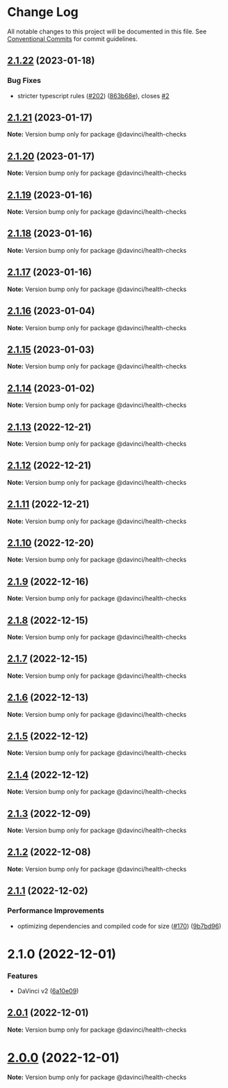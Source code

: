 # Change Log

All notable changes to this project will be documented in this file.
See [Conventional Commits](https://conventionalcommits.org) for commit guidelines.

## [2.1.22](https://github.com/HPInc/davinci/compare/@davinci/health-checks@2.1.21...@davinci/health-checks@2.1.22) (2023-01-18)


### Bug Fixes

* stricter typescript rules ([#202](https://github.com/HPInc/davinci/issues/202)) ([863b68e](https://github.com/HPInc/davinci/commit/863b68e9702aecc6e5fd2b1e488d961a911c5478)), closes [#2](https://github.com/HPInc/davinci/issues/2)





## [2.1.21](https://github.com/HPInc/davinci/compare/@davinci/health-checks@2.1.20...@davinci/health-checks@2.1.21) (2023-01-17)

**Note:** Version bump only for package @davinci/health-checks





## [2.1.20](https://github.com/HPInc/davinci/compare/@davinci/health-checks@2.1.19...@davinci/health-checks@2.1.20) (2023-01-17)

**Note:** Version bump only for package @davinci/health-checks





## [2.1.19](https://github.com/HPInc/davinci/compare/@davinci/health-checks@2.1.18...@davinci/health-checks@2.1.19) (2023-01-16)

**Note:** Version bump only for package @davinci/health-checks





## [2.1.18](https://github.com/HPInc/davinci/compare/@davinci/health-checks@2.1.17...@davinci/health-checks@2.1.18) (2023-01-16)

**Note:** Version bump only for package @davinci/health-checks





## [2.1.17](https://github.com/HPInc/davinci/compare/@davinci/health-checks@2.1.16...@davinci/health-checks@2.1.17) (2023-01-16)

**Note:** Version bump only for package @davinci/health-checks





## [2.1.16](https://github.com/HPInc/davinci/compare/@davinci/health-checks@2.1.15...@davinci/health-checks@2.1.16) (2023-01-04)

**Note:** Version bump only for package @davinci/health-checks





## [2.1.15](https://github.com/HPInc/davinci/compare/@davinci/health-checks@2.1.14...@davinci/health-checks@2.1.15) (2023-01-03)

**Note:** Version bump only for package @davinci/health-checks





## [2.1.14](https://github.com/HPInc/davinci/compare/@davinci/health-checks@2.1.13...@davinci/health-checks@2.1.14) (2023-01-02)

**Note:** Version bump only for package @davinci/health-checks





## [2.1.13](https://github.com/HPInc/davinci/compare/@davinci/health-checks@2.1.12...@davinci/health-checks@2.1.13) (2022-12-21)

**Note:** Version bump only for package @davinci/health-checks





## [2.1.12](https://github.com/HPInc/davinci/compare/@davinci/health-checks@2.1.11...@davinci/health-checks@2.1.12) (2022-12-21)

**Note:** Version bump only for package @davinci/health-checks





## [2.1.11](https://github.com/HPInc/davinci/compare/@davinci/health-checks@2.1.10...@davinci/health-checks@2.1.11) (2022-12-21)

**Note:** Version bump only for package @davinci/health-checks





## [2.1.10](https://github.com/HPInc/davinci/compare/@davinci/health-checks@2.1.9...@davinci/health-checks@2.1.10) (2022-12-20)

**Note:** Version bump only for package @davinci/health-checks





## [2.1.9](https://github.com/HPInc/davinci/compare/@davinci/health-checks@2.1.8...@davinci/health-checks@2.1.9) (2022-12-16)

**Note:** Version bump only for package @davinci/health-checks





## [2.1.8](https://github.com/HPInc/davinci/compare/@davinci/health-checks@2.1.7...@davinci/health-checks@2.1.8) (2022-12-15)

**Note:** Version bump only for package @davinci/health-checks





## [2.1.7](https://github.com/HPInc/davinci/compare/@davinci/health-checks@2.1.6...@davinci/health-checks@2.1.7) (2022-12-15)

**Note:** Version bump only for package @davinci/health-checks





## [2.1.6](https://github.com/HPInc/davinci/compare/@davinci/health-checks@2.1.5...@davinci/health-checks@2.1.6) (2022-12-13)

**Note:** Version bump only for package @davinci/health-checks





## [2.1.5](https://github.com/HPInc/davinci/compare/@davinci/health-checks@2.1.4...@davinci/health-checks@2.1.5) (2022-12-12)

**Note:** Version bump only for package @davinci/health-checks





## [2.1.4](https://github.com/HPInc/davinci/compare/@davinci/health-checks@2.1.3...@davinci/health-checks@2.1.4) (2022-12-12)

**Note:** Version bump only for package @davinci/health-checks





## [2.1.3](https://github.com/HPInc/davinci/compare/@davinci/health-checks@2.1.2...@davinci/health-checks@2.1.3) (2022-12-09)

**Note:** Version bump only for package @davinci/health-checks





## [2.1.2](https://github.com/HPInc/davinci/compare/@davinci/health-checks@2.1.1...@davinci/health-checks@2.1.2) (2022-12-08)

**Note:** Version bump only for package @davinci/health-checks





## [2.1.1](https://github.com/HPInc/davinci/compare/@davinci/health-checks@2.1.0...@davinci/health-checks@2.1.1) (2022-12-02)


### Performance Improvements

* optimizing dependencies and compiled code for size ([#170](https://github.com/HPInc/davinci/issues/170)) ([9b7bd96](https://github.com/HPInc/davinci/commit/9b7bd96654479b8dd03faeb56e70476b15d4420f))





# 2.1.0 (2022-12-01)


### Features

* DaVinci v2 ([6a10e09](https://github.com/HPInc/davinci/commit/6a10e09e22c8561ee8d54c93d4fb8c7fe0d564a9))





## [2.0.1](https://github.com/HPInc/davinci/compare/@davinci/health-checks@2.0.0-next.28...@davinci/health-checks@2.0.1) (2022-12-01)

**Note:** Version bump only for package @davinci/health-checks





# [2.0.0](https://github.com/HPInc/davinci/compare/@davinci/health-checks@2.0.0-next.28...@davinci/health-checks@2.0.0) (2022-12-01)

**Note:** Version bump only for package @davinci/health-checks

